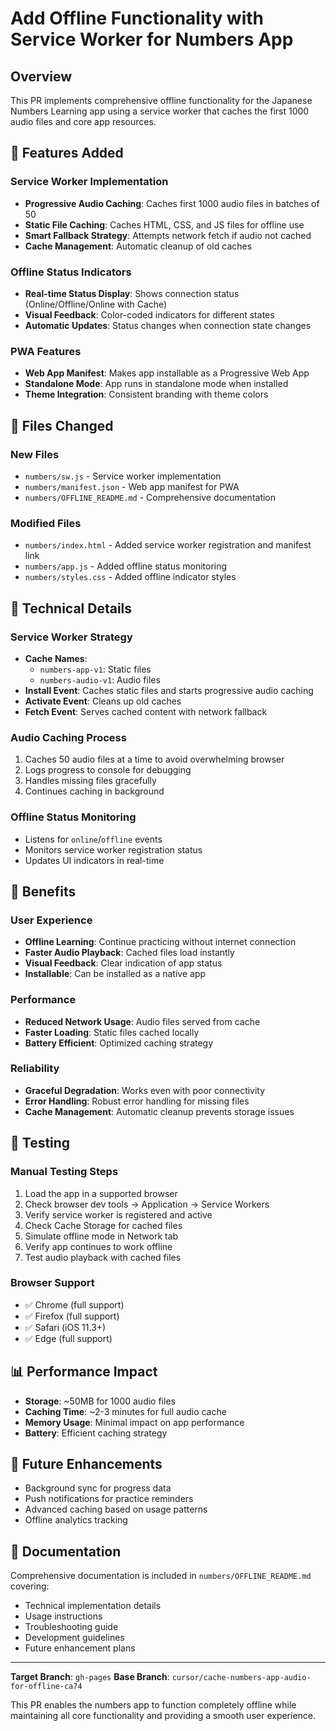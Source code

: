 # Add Offline Functionality with Service Worker for Numbers App

## Overview
This PR implements comprehensive offline functionality for the Japanese Numbers Learning app using a service worker that caches the first 1000 audio files and core app resources.

## 🚀 Features Added

### Service Worker Implementation
- **Progressive Audio Caching**: Caches first 1000 audio files in batches of 50
- **Static File Caching**: Caches HTML, CSS, and JS files for offline use
- **Smart Fallback Strategy**: Attempts network fetch if audio not cached
- **Cache Management**: Automatic cleanup of old caches

### Offline Status Indicators
- **Real-time Status Display**: Shows connection status (Online/Offline/Online with Cache)
- **Visual Feedback**: Color-coded indicators for different states
- **Automatic Updates**: Status changes when connection state changes

### PWA Features
- **Web App Manifest**: Makes app installable as a Progressive Web App
- **Standalone Mode**: App runs in standalone mode when installed
- **Theme Integration**: Consistent branding with theme colors

## 📁 Files Changed

### New Files
- `numbers/sw.js` - Service worker implementation
- `numbers/manifest.json` - Web app manifest for PWA
- `numbers/OFFLINE_README.md` - Comprehensive documentation

### Modified Files
- `numbers/index.html` - Added service worker registration and manifest link
- `numbers/app.js` - Added offline status monitoring
- `numbers/styles.css` - Added offline indicator styles

## 🔧 Technical Details

### Service Worker Strategy
- **Cache Names**: 
  - `numbers-app-v1`: Static files
  - `numbers-audio-v1`: Audio files
- **Install Event**: Caches static files and starts progressive audio caching
- **Activate Event**: Cleans up old caches
- **Fetch Event**: Serves cached content with network fallback

### Audio Caching Process
1. Caches 50 audio files at a time to avoid overwhelming browser
2. Logs progress to console for debugging
3. Handles missing files gracefully
4. Continues caching in background

### Offline Status Monitoring
- Listens for `online`/`offline` events
- Monitors service worker registration status
- Updates UI indicators in real-time

## 🎯 Benefits

### User Experience
- **Offline Learning**: Continue practicing without internet connection
- **Faster Audio Playback**: Cached files load instantly
- **Visual Feedback**: Clear indication of app status
- **Installable**: Can be installed as a native app

### Performance
- **Reduced Network Usage**: Audio files served from cache
- **Faster Loading**: Static files cached locally
- **Battery Efficient**: Optimized caching strategy

### Reliability
- **Graceful Degradation**: Works even with poor connectivity
- **Error Handling**: Robust error handling for missing files
- **Cache Management**: Automatic cleanup prevents storage issues

## 🧪 Testing

### Manual Testing Steps
1. Load the app in a supported browser
2. Check browser dev tools → Application → Service Workers
3. Verify service worker is registered and active
4. Check Cache Storage for cached files
5. Simulate offline mode in Network tab
6. Verify app continues to work offline
7. Test audio playback with cached files

### Browser Support
- ✅ Chrome (full support)
- ✅ Firefox (full support)
- ✅ Safari (iOS 11.3+)
- ✅ Edge (full support)

## 📊 Performance Impact
- **Storage**: ~50MB for 1000 audio files
- **Caching Time**: ~2-3 minutes for full audio cache
- **Memory Usage**: Minimal impact on app performance
- **Battery**: Efficient caching strategy

## 🔮 Future Enhancements
- Background sync for progress data
- Push notifications for practice reminders
- Advanced caching based on usage patterns
- Offline analytics tracking

## 📝 Documentation
Comprehensive documentation is included in `numbers/OFFLINE_README.md` covering:
- Technical implementation details
- Usage instructions
- Troubleshooting guide
- Development guidelines
- Future enhancement plans

---

**Target Branch**: `gh-pages`
**Base Branch**: `cursor/cache-numbers-app-audio-for-offline-ca74`

This PR enables the numbers app to function completely offline while maintaining all core functionality and providing a smooth user experience.